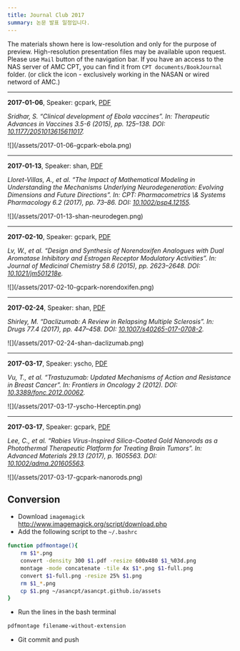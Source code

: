 ```yaml
---
title: Journal Club 2017
summary: 논문 발표 일정입니다.
---
```




The materials shown here is low-resolution and only for the purpose of preview. 
High-resolution presentation files may be available upon request. Please use `Mail` button of the navigation bar.
If you have an access to the NAS server of AMC CPT, you can find it from `CPT documents/BookJournal` folder. (or click the <i class="fa fa-file-pdf-o"></i> icon - exclusively working in the NASAN or wired netword of AMC.)


---

**2017-01-06**, Speaker: gcpark, [<i class="fa fa-file-pdf-o"></i>PDF](ftp://172.21.61.202/cpt%20documents/BookJournal/2017/Journal/2017-01-06-gcpark-ebola/2017-01-06-gcpark-ebola.pdf)

<p><cite>Sridhar, S.
&ldquo;Clinical development of Ebola vaccines&rdquo;.
In: <em>Therapeutic Advances in Vaccines</em> 3.5-6 (2015), pp. 125&ndash;138.
DOI: <a href="http://dx.doi.org/10.1177/2051013615611017">10.1177/2051013615611017</a>.</cite></p>
![](/assets/2017-01-06-gcpark-ebola.png)


---

**2017-01-13**, Speaker: shan, [<i class="fa fa-file-pdf-o"></i>PDF](ftp://172.21.61.202/cpt%20documents/BookJournal/2017/Journal/2017-01-13-shan-neurodegen/2017-01-13-shan-neurodegen.pdf)

<p><cite>Lloret-Villas, A., et al.
&ldquo;The Impact of Mathematical Modeling in Understanding the Mechanisms Underlying Neurodegeneration: Evolving Dimensions and Future Directions&rdquo;.
In: <em>CPT: Pharmacometrics \&amp; Systems Pharmacology</em> 6.2 (2017), pp. 73&ndash;86.
DOI: <a href="http://dx.doi.org/10.1002/psp4.12155">10.1002/psp4.12155</a>.</cite></p>
![](/assets/2017-01-13-shan-neurodegen.png)


---

**2017-02-10**, Speaker: gcpark, [<i class="fa fa-file-pdf-o"></i>PDF](ftp://172.21.61.202/cpt%20documents/BookJournal/2017/Journal/2017-02-10-gcpark-norendoxifen/2017-02-10-gcpark-norendoxifen.pdf)

<p><cite>Lv, W., et al.
&ldquo;Design and Synthesis of Norendoxifen Analogues with Dual Aromatase Inhibitory and Estrogen Receptor Modulatory Activities&rdquo;.
In: <em>Journal of Medicinal Chemistry</em> 58.6 (2015), pp. 2623&ndash;2648.
DOI: <a href="http://dx.doi.org/10.1021/jm501218e">10.1021/jm501218e</a>.</cite></p>
![](/assets/2017-02-10-gcpark-norendoxifen.png)


---

**2017-02-24**, Speaker: shan, [<i class="fa fa-file-pdf-o"></i>PDF](ftp://172.21.61.202/cpt%20documents/BookJournal/2017/Journal/2017-02-24-shan-daclizumab/2017-02-24-shan-daclizumab.pdf)

<p><cite>Shirley, M.
&ldquo;Daclizumab: A Review in Relapsing Multiple Sclerosis&rdquo;.
In: <em>Drugs</em> 77.4 (2017), pp. 447&ndash;458.
DOI: <a href="http://dx.doi.org/10.1007/s40265-017-0708-2">10.1007/s40265-017-0708-2</a>.</cite></p>
![](/assets/2017-02-24-shan-daclizumab.png)


---

**2017-03-17**, Speaker: yscho, [<i class="fa fa-file-pdf-o"></i>PDF](ftp://172.21.61.202/cpt%20documents/BookJournal/2017/Journal/2017-03-17-yscho-Herceptin/2017-03-17-yscho-Herceptin.pdf)

<p><cite>Vu, T., et al.
&ldquo;Trastuzumab: Updated Mechanisms of Action and Resistance in Breast Cancer&rdquo;.
In: <em>Frontiers in Oncology</em> 2 (2012).
DOI: <a href="http://dx.doi.org/10.3389/fonc.2012.00062">10.3389/fonc.2012.00062</a>.</cite></p>
![](/assets/2017-03-17-yscho-Herceptin.png)


---

**2017-03-17**, Speaker: gcpark, [<i class="fa fa-file-pdf-o"></i>PDF](ftp://172.21.61.202/cpt%20documents/BookJournal/2017/Journal/2017-03-17-gcpark-nanorods/2017-03-17-gcpark-nanorods.pdf)

<p><cite>Lee, C., et al.
&ldquo;Rabies Virus-Inspired Silica-Coated Gold Nanorods as a Photothermal Therapeutic Platform for Treating Brain Tumors&rdquo;.
In: <em>Advanced Materials</em> 29.13 (2017), p. 1605563.
DOI: <a href="http://dx.doi.org/10.1002/adma.201605563">10.1002/adma.201605563</a>.</cite></p>
![](/assets/2017-03-17-gcpark-nanorods.png)




<!-- ```{r} -->
<!-- cptid <- "2017-04-07-yscho-genomeEdit" -->
<!-- DOI   <- "10.1002/cpt.542" -->
<!-- Journal(cptid, DOI) -->
<!-- ``` -->

<!-- ```{r} -->
<!-- cptid <- "2017-04-07-skyoon-largepharma" -->
<!-- DOI   <- "10.1056/NEJMra1510069" -->
<!-- Journal(cptid, DOI) -->
<!-- ``` -->

<!-- ```{r} -->
<!-- cptid <- "2017-04-14-gcpark-ngs"  -->
<!-- DOI <- "10.3389/fgene.2015.00215" # Clinical applications of next generation sequencing in cancer: from panels, to exomes, to genomes -->
<!-- Journal(cptid, DOI) -->
<!-- ``` -->

## Conversion

- Download `imagemagick` <http://www.imagemagick.org/script/download.php>
- Add the following script to the `~/.bashrc`

```bash
function pdfmontage(){
    rm $1*.png
    convert -density 300 $1.pdf -resize 600x480 $1_%03d.png
    montage -mode concatenate -tile 4x $1*.png $1-full.png
    convert $1-full.png -resize 25% $1.png
    rm $1_*.png
    cp $1.png ~/asancpt/asancpt.github.io/assets
}
```

- Run the lines in the bash terminal

```bash
pdfmontage filename-without-extension
```

- Git commit and push
